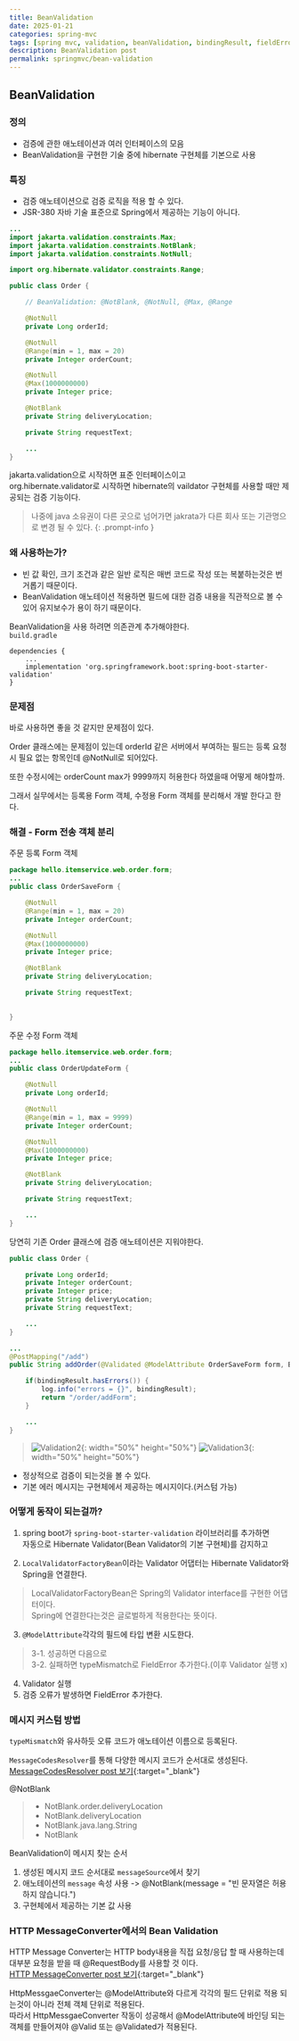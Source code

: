 ```yaml
---
title: BeanValidation
date: 2025-01-21
categories: spring-mvc
tags: [spring mvc, validation, beanValidation, bindingResult, fieldError, globalError, rejectValue, reject]
description: BeanValidation post
permalink: springmvc/bean-validation
---
```


## BeanValidation
### 정의

* 검증에 관한 애노테이션과 여러 인터페이스의 모음
* BeanValidation을 구현한 기술 중에 hibernate 구현체를 기본으로 사용

### 특징
* 검증 애노테이션으로 검증 로직을 적용 할 수 있다.
* JSR-380 자바 기술 표준으로 Spring에서 제공하는 기능이 아니다.

``` java
...
import jakarta.validation.constraints.Max;
import jakarta.validation.constraints.NotBlank;
import jakarta.validation.constraints.NotNull;

import org.hibernate.validator.constraints.Range;

public class Order {

    // BeanValidation: @NotBlank, @NotNull, @Max, @Range

    @NotNull
    private Long orderId;

    @NotNull
    @Range(min = 1, max = 20)
    private Integer orderCount;

    @NotNull
    @Max(1000000000)
    private Integer price;

    @NotBlank
    private String deliveryLocation;

    private String requestText;

    ...
}
```
jakarta.validation으로 시작하면 표준 인터페이스이고  
org.hibernate.validator로 시작하면 hibernate의 vaildator 구현체를 사용할 때만 제공되는 검증 기능이다.

> 나중에 java 소유권이 다른 곳으로 넘어가면 jakrata가 다른 회사 또는 기관명으로 변경 될 수 있다.
{: .prompt-info }

### 왜 사용하는가?
* 빈 값 확인, 크기 조건과 같은 일반 로직은 매번 코드로 작성 또는 복붙하는것은 번거롭기 때문이다.
* BeanValidation 애노테이션 적용하면 필드에 대한 검증 내용을 직관적으로 볼 수 있어 유지보수가 용이 하기 때문이다.

BeanValidation을 사용 하려면 의존관계 추가해야한다.  
`build.gradle`
``` text
dependencies {
    ...
    implementation 'org.springframework.boot:spring-boot-starter-validation'
}
```

### 문제점
바로 사용하면 좋을 것 같지만 문제점이 있다.

Order 클래스에는 문제점이 있는데 orderId 같은 서버에서 부여하는 필드는 등록 요청시 필요 없는 항목인데 @NotNull로 되어있다.  

또한 수정시에는 orderCount max가 9999까지 허용한다 하였을때 어떻게 해야할까.  

그래서 실무에서는 등록용 Form 객체, 수정용 Form 객체를 분리해서 개발 한다고 한다.

### 해결 - Form 전송 객체 분리

주문 등록 Form 객체
``` java
package hello.itemservice.web.order.form;
...
public class OrderSaveForm {

    @NotNull
    @Range(min = 1, max = 20)
    private Integer orderCount;

    @NotNull
    @Max(1000000000)
    private Integer price;

    @NotBlank
    private String deliveryLocation;

    private String requestText;

    
}
```

주문 수정 Form 객체
``` java
package hello.itemservice.web.order.form;
...
public class OrderUpdateForm {

    @NotNull
    private Long orderId;

    @NotNull
    @Range(min = 1, max = 9999)
    private Integer orderCount;

    @NotNull
    @Max(1000000000)
    private Integer price;

    @NotBlank
    private String deliveryLocation;

    private String requestText;

    ...
}
```

당연히 기존 Order 클래스에 검증 애노테이션은 지워야한다.
``` java
public class Order {

    private Long orderId;
    private Integer orderCount;
    private Integer price;
    private String deliveryLocation;
    private String requestText;

    ...
}
```

``` java
...
@PostMapping("/add")
public String addOrder(@Validated @ModelAttribute OrderSaveForm form, BindingResult bindingResult) {

    if(bindingResult.hasErrors()) {
        log.info("errors = {}", bindingResult);
        return "/order/addForm";
    }

    ...
}
```
> ![Validation2](/assets/img/posts/dev/java/spring-mvc/spring-mvc-bean-validation2.png "Validation2"){: width="50%" height="50%"}
> ![Validation3](/assets/img/posts/dev/java/spring-mvc/spring-mvc-bean-validation3.png "Validation3"){: width="50%" height="50%"}
* 정상적으로 검증이 되는것을 볼 수 있다.
* 기본 에러 메시지는 구현체에서 제공하는 메시지이다.(커스텀 가능)

### 어떻게 동작이 되는걸까?
1. spring boot가 `spring-boot-starter-validation` 라이브러리를 추가하면  
자동으로 Hibernate Validator(Bean Validator의 기본 구현체)를 감지하고

2. `LocalValidatorFactoryBean`이라는 Validator 어댑터는 Hibernate Validator와 Spring을 연결한다.
> LocalValidatorFactoryBean은 Spring의 Validator interface를 구현한 어댑터이다.  
> Spring에 연결한다는것은 글로벌하게 적용한다는 뜻이다.

3. `@ModelAttribute`각각의 필드에 타입 변환 시도한다.
> 3-1. 성공하면 다음으로  
> 3-2. 실패하면 typeMismatch로 FieldError 추가한다.(이후 Validator 실행 x)

4. Validator 실행
5. 검증 오류가 발생하면 FieldError 추가한다.

### 메시지 커스텀 방법
`typeMismatch`와 유사하듯 오류 코드가 애노테이션 이름으로 등록된다.

`MessageCodesResolver`를 통해 다양한 메시지 코드가 순서대로 생성된다.
[MessageCodesResolver post 보기](validation#messagecodesresolver){:target="_blank"}

@NotBlank
> * NotBlank.order.deliveryLocation
> * NotBlank.deliveryLocation
> * NotBlank.java.lang.String
> * NotBlank

BeanValidation이 메시지 찾는 순서
1. 생성된 메시지 코드 순서대로 `messageSource`에서 찾기
2. 애노테이션의 `message` 속성 사용 -> @NotBlank(message = "빈 문자열은 허용하지 않습니다.")
3. 구현체에서 제공하는 기본 값 사용

### HTTP MessageConverter에서의 Bean Validation

HTTP Message Converter는 HTTP body내용을 직접 요청/응답 할 때 사용하는데  
대부분 요청을 받을 때 @RequestBody를 사용할 것 이다.  
[HTTP MessageConverter post 보기](http-message-converter){:target="_blank"}

HttpMessgaeConverter는 @ModelAttribute와 다르게 각각의 필드 단위로 적용 되는것이 아니라 전체 객체 단위로 적용된다.  
따라서 HttpMessgaeConverter 작동이 성공해서 @ModelAttribute에 바인딩 되는 객체를 만들어져야 @Valid 또는 @Validated가 적용된다.